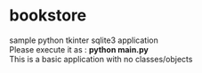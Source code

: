 # bookstore
sample python tkinter sqlite3 application<br/>
Please execute it as : <b>python main.py</b><br/>
This is a basic application with no classes/objects
